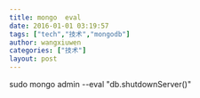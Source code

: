 ```yaml
---
title: mongo  eval
date: 2016-01-01 03:19:57
tags: ["tech","技术","mongodb"]
author: wangxiuwen
categories: ["技术"]
layout: post
---
```




 sudo mongo admin --eval "db.shutdownServer()"

